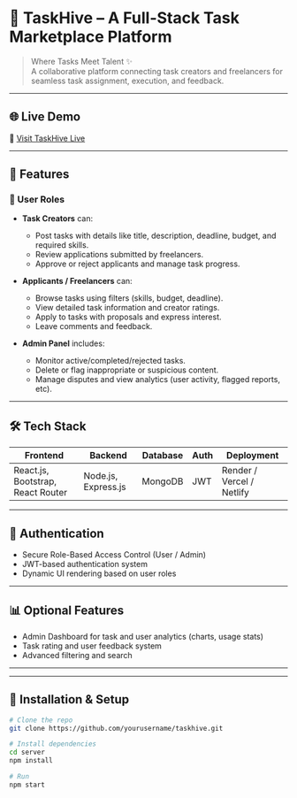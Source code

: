 # 🐝 TaskHive – A Full-Stack Task Marketplace Platform

> Where Tasks Meet Talent ✨  
> A collaborative platform connecting task creators and freelancers for seamless task assignment, execution, and feedback.

---

## 🌐 Live Demo

🚀 [Visit TaskHive Live](https://task-assigner-frontend.onrender.com/)

---

## 📌 Features

### 👥 User Roles
- **Task Creators** can:
  - Post tasks with details like title, description, deadline, budget, and required skills.
  - Review applications submitted by freelancers.
  - Approve or reject applicants and manage task progress.

- **Applicants / Freelancers** can:
  - Browse tasks using filters (skills, budget, deadline).
  - View detailed task information and creator ratings.
  - Apply to tasks with proposals and express interest.
  - Leave comments and feedback.

- **Admin Panel** includes:
  - Monitor active/completed/rejected tasks.
  - Delete or flag inappropriate or suspicious content.
  - Manage disputes and view analytics (user activity, flagged reports, etc).

---

## 🛠 Tech Stack

| Frontend | Backend | Database | Auth | Deployment |
|----------|---------|----------|------|-------------|
| React.js, Bootstrap, React Router | Node.js, Express.js | MongoDB | JWT | Render / Vercel / Netlify |

---

## 🔐 Authentication

- Secure Role-Based Access Control (User / Admin)
- JWT-based authentication system
- Dynamic UI rendering based on user roles

---

## 📊 Optional Features

- Admin Dashboard for task and user analytics (charts, usage stats)
- Task rating and user feedback system
- Advanced filtering and search

---

---

## 🚀 Installation & Setup

```bash
# Clone the repo
git clone https://github.com/yourusername/taskhive.git

# Install dependencies
cd server
npm install

# Run 
npm start



